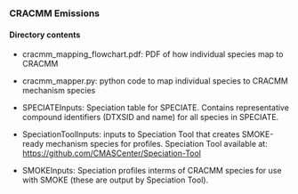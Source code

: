 ### CRACMM Emissions

#### Directory contents

- cracmm_mapping_flowchart.pdf: PDF of how individual species map to CRACMM

- cracmm_mapper.py: python code to map individual species to CRACMM mechanism species

- SPECIATEInputs: Speciation table for SPECIATE. Contains representative compound identifiers (DTXSID and name) for all species in SPECIATE.

- SpeciationToolInputs: inputs to Speciation Tool that creates SMOKE-ready mechanism species for profiles. Speciation Tool available at: https://github.com/CMASCenter/Speciation-Tool

- SMOKEInputs: Speciation profiles interms of CRACMM species for use with SMOKE (these are output by Speciation Tool).

